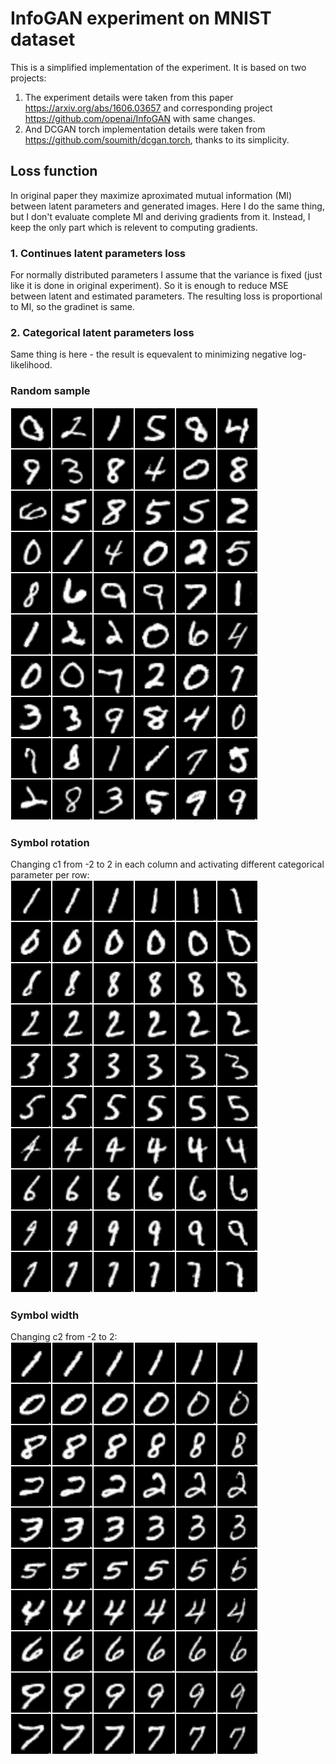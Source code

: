 # InfoGAN experiment on MNIST dataset

This is a simplified implementation of the experiment. It is based on two projects:  
1. The experiment details were taken from this paper https://arxiv.org/abs/1606.03657 and corresponding project https://github.com/openai/InfoGAN with same changes.  
2. And DCGAN torch implementation details were taken from https://github.com/soumith/dcgan.torch, thanks to its simplicity.

## Loss function
In original paper they maximize aproximated mutual information (MI) between latent parameters and generated images. Here I do the same thing, but I don't evaluate complete MI and deriving gradients from it. Instead, I keep the only part which is relevent to computing gradients.

### 1. Continues latent parameters loss
For normally distributed parameters I assume that the variance is fixed (just like it is done in original experiment). So it is enough to reduce MSE between latent and estimated parameters. The resulting loss is proportional to MI, so the gradinet is same.

### 2. Categorical latent parameters loss
Same thing is here - the result is equevalent to minimizing negative log-likelihood.

### Random sample
![random_sample](images/random-sample.png "Random sample")

### Symbol rotation
Changing c1 from -2 to 2 in each column and activating different categorical parameter per row:  
![symbol_incline](images/symbol-incline.png "Symbol incline")

### Symbol width
Changing c2 from -2 to 2:  
![stroke_width](images/stroke-width.png "Stroke width")
